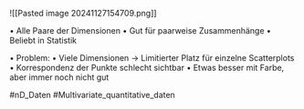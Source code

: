 ![[Pasted image 20241127154709.png]]

• Alle Paare der Dimensionen
• Gut für paarweise Zusammenhänge 
• Beliebt in Statistik

• Problem: 
• Viele Dimensionen →
Limitierter Platz für einzelne 
Scatterplots
• Korrespondenz der Punkte 
schlecht sichtbar
• Etwas besser mit Farbe, aber 
immer noch nicht gut

#nD_Daten #Multivariate_quantitative_daten